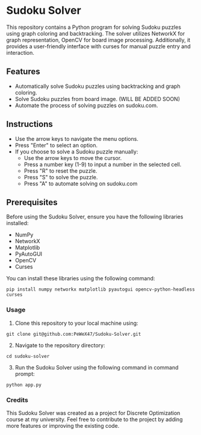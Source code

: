 # Sudoku Solver

This repository contains a Python program for solving Sudoku puzzles using graph coloring and backtracking. The solver utilizes NetworkX for graph representation, OpenCV for board image processing. Additionally, it provides a user-friendly interface with curses for manual puzzle entry and interaction.

## Features

- Automatically solve Sudoku puzzles using backtracking and graph coloring.
- Solve Sudoku puzzles from board image. (WILL BE ADDED SOON)
- Automate the process of solving puzzles on sudoku.com.

## Instructions
- Use the arrow keys to navigate the menu options.
- Press "Enter" to select an option.
- If you choose to solve a Sudoku puzzle manually:
    - Use the arrow keys to move the cursor.
    - Press a number key (1-9) to input a number in the selected cell.
    - Press "R" to reset the puzzle.
    - Press "S" to solve the puzzle.
    - Press "A" to automate solving on sudoku.com

## Prerequisites

Before using the Sudoku Solver, ensure you have the following libraries installed:

- NumPy
- NetworkX
- Matplotlib
- PyAutoGUI
- OpenCV
- Curses

You can install these libraries using the following command:
```
pip install numpy networkx matplotlib pyautogui opencv-python-headless curses
```

### Usage

1. Clone this repository to your local machine using:
```
git clone git@github.com:PeWeX47/Sudoku-Solver.git
```

2. Navigate to the repository directory:
```
cd sudoku-solver
```

3. Run the Sudoku Solver using the following command in command prompt:
```
python app.py
```

### Credits
This Sudoku Solver was created as a project for Discrete Optimization course at my university. Feel free to contribute to the project by adding more features or improving the existing code.

